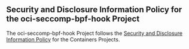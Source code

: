 ## Security and Disclosure Information Policy for the oci-seccomp-bpf-hook Project

The oci-seccomp-bpf-hook Project follows the [Security and Disclosure Information Policy](https://github.com/containers/common/blob/main/SECURITY.md) for the Containers Projects.
